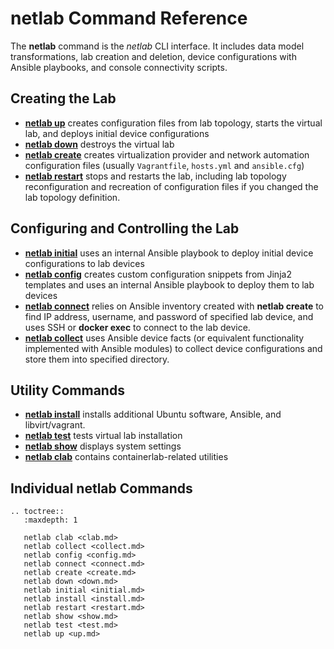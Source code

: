 # netlab Command Reference

The **netlab** command is the *netlab* CLI interface. It includes data model transformations, lab creation and deletion, device configurations with Ansible playbooks, and console connectivity scripts.

## Creating the Lab

* **[netlab up](up.md)** creates configuration files from lab topology, starts the virtual lab, and deploys initial device configurations
* **[netlab down](down.md)** destroys the virtual lab
* **[netlab create](create.md)** creates virtualization provider and network automation configuration files (usually `Vagrantfile`, `hosts.yml` and `ansible.cfg`)
* **[netlab restart](restart.md)** stops and restarts the lab, including lab topology reconfiguration and recreation of configuration files if you changed the lab topology definition.

## Configuring and Controlling the Lab

* **[netlab initial](initial.md)** uses an internal Ansible playbook to deploy initial device configurations to lab devices
* **[netlab config](config.md)** creates custom configuration snippets from Jinja2 templates and uses an internal Ansible playbook to deploy them to lab devices
* **[netlab connect](connect.md)** relies on Ansible inventory created with **netlab create** to find IP address, username, and password of specified lab device, and uses SSH or **docker exec** to connect to the lab device.
* **[netlab collect](collect.md)** uses Ansible device facts (or equivalent functionality implemented with Ansible modules) to collect device configurations and store them into specified directory.

## Utility Commands

* **[netlab install](install.md)** installs additional Ubuntu software, Ansible, and libvirt/vagrant.
* **[netlab test](test.md)** tests virtual lab installation
* **[netlab show](show)** displays system settings
* **[netlab clab](clab.md)** contains containerlab-related utilities

## Individual netlab Commands
<!-- commands come here -->

```eval_rst
.. toctree::
   :maxdepth: 1

   netlab clab <clab.md>
   netlab collect <collect.md>
   netlab config <config.md>
   netlab connect <connect.md>
   netlab create <create.md>
   netlab down <down.md>
   netlab initial <initial.md>
   netlab install <install.md>
   netlab restart <restart.md>
   netlab show <show.md>
   netlab test <test.md>
   netlab up <up.md>
```

